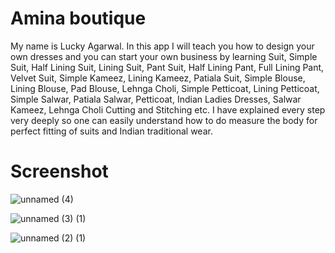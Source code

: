 # Amina boutique

My name is Lucky Agarwal. In this app I will teach you how to design your own dresses and you can start your own business by learning Suit, Simple Suit, Half Lining Suit, Lining Suit, Pant Suit, Half Lining Pant, Full Lining Pant, Velvet Suit, Simple Kameez, Lining Kameez, Patiala Suit, Simple Blouse, Lining Blouse, Pad Blouse, Lehnga Choli, Simple Petticoat, Lining Petticoat, Simple Salwar, Patiala Salwar, Petticoat, Indian Ladies Dresses, Salwar Kameez, Lehnga Choli Cutting and Stitching etc. I have explained every step very deeply so one can easily understand how to do measure the body for perfect fitting of suits and Indian traditional wear.


# Screenshot

![unnamed (4)](https://user-images.githubusercontent.com/53622073/217599722-a53df542-1d54-4f7f-bfc2-ac10003a4776.jpg)

![unnamed (3) (1)](https://user-images.githubusercontent.com/53622073/217599819-4bc7a71a-fdfe-4878-92b6-12cabfc7249c.jpg)

![unnamed (2) (1)](https://user-images.githubusercontent.com/53622073/217600067-0de64364-98c3-45c5-bb58-497452d33735.jpg)


